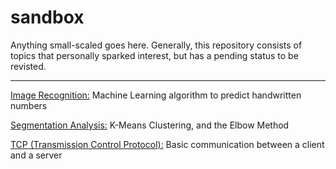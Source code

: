 # sandbox
Anything small-scaled goes here. Generally, this repository consists of topics that personally sparked interest, but has a pending status to be revisted.

---

[Image Recognition:](./ImageRecognition) Machine Learning algorithm to predict handwritten numbers

[Segmentation Analysis:](./SegmentationAnalysis) K-Means Clustering, and the Elbow Method

[TCP (Transmission Control Protocol):](./TCP) Basic communication between a client and a server

